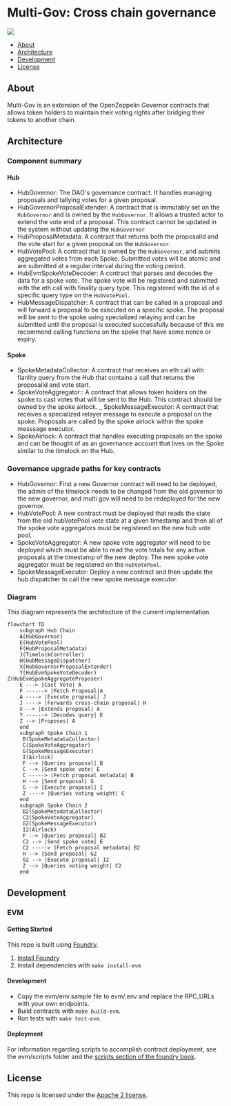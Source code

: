 # Multi-Gov: Cross chain governance

<img src="https://images.mirror-media.xyz/publication-images/grskvQ60nNHI7hYKz4UuA.png?height=783&width=1566"/>

- [About](#about)
- [Architecture](#architecture)
- [Development](#development)
- [License](#license)

## About

Multi-Gov is an extension of the OpenZeppelin Governor contracts that allows token holders to maintain their voting rights after bridging their tokens to another chain.

## Architecture

### Component summary

#### Hub

- HubGovernor: The DAO's governance contract. It handles managing proposals and tallying votes for a given proposal.
- HubGovernorProposalExtender: A contract that is immutably set on the `HubGovernor` and is owned by the `HubGovernor`. It allows a trusted actor to extend the vote end of a proposal. This contract cannot be updated in the system without updating the `HubGovernor`
- HubProposalMetadata: A contract that returns both the proposalId and the vote start for a given proposal on the `HubGovernor`.
- HubVotePool: A contract that is owned by the `HubGovernor`, and submits aggregated votes from each Spoke. Submitted votes will be atomic and are submitted at a regular interval during the voting period.
- HubEvmSpokeVoteDecoder: A contract that parses and decodes the data for a spoke vote. The spoke vote will be registered and submitted with the eth call with finality query type. This registered with the id of a specific query type on the `HubVotePool`.
- HubMessageDispatcher: A contract that can be called in a proposal and will forward a proposal to be executed on a specific spoke. The proposal will be sent to the spoke using specialized relaying and can be submitted until the proposal is executed successfully because of this we recommend calling functions on the spoke that have some nonce or expiry.

#### Spoke

- SpokeMetadataCollector: A contract that receives an eth call with fianlity query from the Hub that contains a call that returns the proposalId and vote start.
- SpokeVoteAggregator:: A contract that allows token holders on the spoke to cast votes that will be sent to the Hub. This contract should be owned by the spoke airlock.
  \_ SpokeMessageExecutor: A contract that receives a specialized relayer message to execute a proposal on the spoke. Proposals are called by the spoke airlock within the spoke messsage executor.
- SpokeAirlock: A contract that handles executing proposals on the spoke and can be thought of as an governance account that lives on the Spoke similar to the timelock on the Hub.

### Governance upgrade paths for key contracts

- HubGovernor: First a new Governor contract will need to be deployed, the admin of the timelock needs to be changed from the old governor to the new governor, and multi gov will need to be redeployed for the new governor.
- HubVotePool: A new contract must be deployed that reads the state from the old hubVotePool vote state at a given timestamp and then all of the spoke vote aggregators must be registered on the new hub vote pool.
- SpokeVoteAggregator: A new spoke vote aggregator will need to be deployed which must be able to read the vote totals for any active proposals at the timestamp of the new deploy. The new spoke vote aggregator must be registered on the `HubVotePool`.
- SpokeMessageExecutor: Deploy a new contract and then update the hub dispatcher to call the new spoke message executor.

### Diagram

This diagram represents the architecture of the current implementation.

```mermaid
flowchart TD
    subgraph Hub Chain
    A(HubGovernor)
    E(HubVotePool)
    F(HubProposalMetadata)
    J(TimelockController)
    H(HubMessageDispatcher)
    X(HubGovernorProposalExtender)
    Y(HubEvmSpokeVoteDecoder)
Z(HubEvmSpokeAggregateProposer)
    E ---> |Cast Vote| A
    F ------> |Fetch Proposal|A
    A ----> |Execute proposal| J
    J ----> |Forwards cross-chain proposal| H
    X --> |Extends proposal| A
    Y ------> |Decodes query| E
    Z --> |Proposes| A
    end
    subgraph Spoke Chain 1
     B(SpokeMetadataCollector)
     C(SpokeVoteAggregator)
     G(SpokeMessageExecutor)
     I(Airlock)
     F --> |Queries proposal| B
     C --> |Send spoke vote| E
     C -----> |Fetch proposal metadata| B
     H --> |Send proposal| G
     G --> |Execute proposal| I
     Z ----> |Queries voting weight| C
    end
    subgraph Spoke Chain 2
     B2(SpokeMetadataCollector)
     C2(SpokeVoteAggregator)
     G2(SpokeMessageExecutor)
     I2(Airlock)
     F --> |Queries proposal| B2
     C2 --> |Send spoke vote| E
     C2 -----> |Fetch proposal metadata| B2
     H --> |Send proposal| G2
     G2 --> |Execute proposal| I2
     Z --> |Queries voting weight| C2
    end
```

## Development

### EVM

#### Getting Started

This repo is built using [Foundry](https://github.com/foundry-rs/foundry).

1. [Install Foundry](https://github.com/foundry-rs/foundry)
2. Install dependencies with `make install-evm`

#### Development

- Copy the evm/env.sample file to evm/.env and replace the RPC_URLs with your own endpoints.
- Build contracts with `make build-evm`.
- Run tests with `make test-evm`.

#### Deployment

For information regarding scripts to accomplish contract deployment, see the evm/scripts folder and the [scripts section of the foundry book](https://book.getfoundry.sh/reference/forge/forge-script).

## License

This repo is licensed under the [Apache 2 license](./LICENSE).
